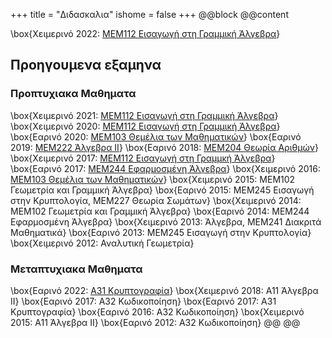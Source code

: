 +++
title = "Διδασκαλια"
ishome = false
+++
@@block
@@content

\box{Χειμερινό 2022: [ΜΕΜ112 Εισαγωγή στη Γραμμική Άλγεβρα](https://polyhedron.math.uoc.gr/2223/moodle/course/view.php?id=4)}

## Προηγουμενα εξαμηνα

### Προπτυχιακα Μαθηματα
\box{Χειμερινό 2021: [ΜΕΜ112 Εισαγωγή στη Γραμμική Άλγεβρα](https://polyhedron.math.uoc.gr/2122/moodle/course/view.php?id=16)}
\box{Χειμερινό 2020: [ΜΕΜ112 Εισαγωγή στη Γραμμική Άλγεβρα](https://elearn.uoc.gr/course/view.php?id=2494)}
\box{Εαρινό 2020: [ΜΕΜ103 Θεμέλια των Μαθηματικών](https://polygon.math.uoc.gr/1920/moodle/course/view.php?id=8#section-0)}
\box{Εαρινό 2019: [ΜΕΜ222 Άλγεβρα ΙΙ](https://polygon.math.uoc.gr/1819/moodle/course/view.php?id=16)}
\box{Εαρινό 2018: [ΜΕΜ204 Θεωρία Αριθμών](https://polygon.math.uoc.gr/1718/moodle/course/view.php?id=8)}
\box{Χειμερινό 2017: [ΜΕΜ112 Εισαγωγή στη Γραμμκή Άλγεβρα](https://polygon.math.uoc.gr/1718/moodle/course/view.php?id=5)}
\box{Εαρινό 2017: [ΜΕΜ244 Εφαρμοσμένη Άλγεβρα](http://euler.math.uoc.gr/~moodle/moodle1617/course/view.php?id=8)}
\box{Χειμερινό 2016: [ΜΕΜ103 Θεμέλια των Μαθηματικών](http://euler.math.uoc.gr/~moodle/moodle1617/course/view.php?id=2)}
\box{Χειμερινό 2015: ΜΕΜ102 Γεωμετρία και Γραμμική Άλγεβρα}
\box{Εαρινό 2015: ΜΕΜ245 Εισαγωγή στην Κρυπτολογία,  ΜΕΜ227 Θεωρία Σωμάτων}
\box{Χειμερινό 2014: ΜΕΜ102 Γεωμετρία και Γραμμική Άλγεβρα}
\box{Εαρινό 2014: ΜΕΜ244 Εφαρμοσμένη Άλγεβρα}
\box{Χειμερινό 2013: Άλγεβρα, ΜΕΜ241 Διακριτά Μαθηματικά}
\box{Εαρινό 2013: ΜΕΜ245 Εισαγωγή στην Κρυπτολογία}
\box{Χειμερινό 2012: Αναλυτική Γεωμετρία}

### Μεταπτυχιακα Μαθηματα
\box{Εαρινό 2022: [Α31 Κρυπτογραφία](/content/teaching/cryptography/)}
\box{Χειμερινό 2018: Α11 Άλγεβρα ΙΙ}
\box{Εαρινό 2017: Α32 Κωδικοποίηση}
\box{Εαρινό 2017: Α31 Κρυπτογραφία}
\box{Εαρινό 2016: Α32 Κωδικοποίηση}
\box{Χειμερινό 2015: Α11 Άλγεβρα ΙΙ}
\box{Εαρινό 2012: Α32 Κωδικοποίηση}
@@
@@

